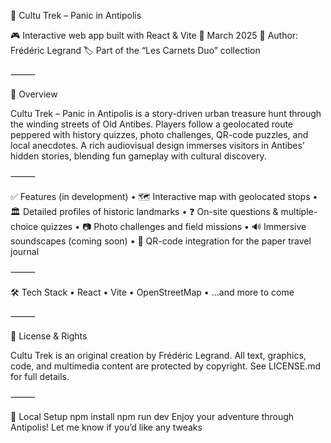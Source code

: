 🧭 Cultu Trek – Panic in Antipolis

🎮 Interactive web app built with React & Vite
📅 March 2025
👤 Author: Frédéric Legrand
🏷️ Part of the “Les Carnets Duo” collection

⸻

🎯 Overview

Cultu Trek – Panic in Antipolis is a story-driven urban treasure hunt through the winding streets of Old Antibes. Players follow a geolocated route peppered with history quizzes, photo challenges, QR-code puzzles, and local anecdotes. A rich audiovisual design immerses visitors in Antibes’ hidden stories, blending fun gameplay with cultural discovery.

⸻

✅ Features (in development)
  •	🗺️ Interactive map with geolocated stops
  •	🏛️ Detailed profiles of historic landmarks
  •	❓ On-site questions & multiple-choice quizzes
  •	📷 Photo challenges and field missions
  •	🔊 Immersive soundscapes (coming soon)
  •	📍 QR-code integration for the paper travel journal

⸻

🛠️ Tech Stack
  •	React
  •	Vite
  •	OpenStreetMap
  •	…and more to come

⸻

🔐 License & Rights

Cultu Trek is an original creation by Frédéric Legrand. All text, graphics, code, and multimedia content are protected by copyright. See LICENSE.md for full details.

⸻

🧪 Local Setup
npm install
npm run dev
Enjoy your adventure through Antipolis!
Let me know if you’d like any tweaks